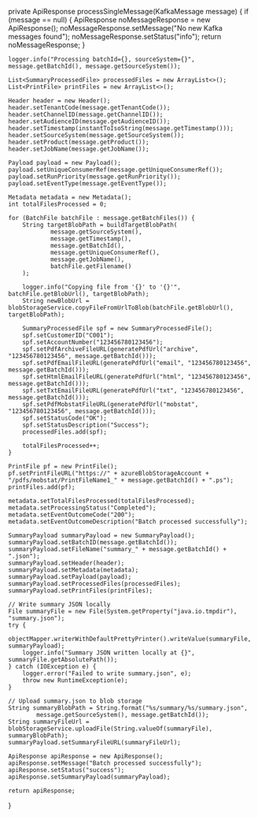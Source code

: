 private ApiResponse processSingleMessage(KafkaMessage message) {
    if (message == null) {
        ApiResponse noMessageResponse = new ApiResponse();
        noMessageResponse.setMessage("No new Kafka messages found");
        noMessageResponse.setStatus("info");
        return noMessageResponse;
    }

    logger.info("Processing batchId={}, sourceSystem={}", message.getBatchId(), message.getSourceSystem());

    List<SummaryProcessedFile> processedFiles = new ArrayList<>();
    List<PrintFile> printFiles = new ArrayList<>();

    Header header = new Header();
    header.setTenantCode(message.getTenantCode());
    header.setChannelID(message.getChannelID());
    header.setAudienceID(message.getAudienceID());
    header.setTimestamp(instantToIsoString(message.getTimestamp()));
    header.setSourceSystem(message.getSourceSystem());
    header.setProduct(message.getProduct());
    header.setJobName(message.getJobName());

    Payload payload = new Payload();
    payload.setUniqueConsumerRef(message.getUniqueConsumerRef());
    payload.setRunPriority(message.getRunPriority());
    payload.setEventType(message.getEventType());

    Metadata metadata = new Metadata();
    int totalFilesProcessed = 0;

    for (BatchFile batchFile : message.getBatchFiles()) {
        String targetBlobPath = buildTargetBlobPath(
                message.getSourceSystem(),
                message.getTimestamp(),
                message.getBatchId(),
                message.getUniqueConsumerRef(),
                message.getJobName(),
                batchFile.getFilename()
        );

        logger.info("Copying file from '{}' to '{}'", batchFile.getBlobUrl(), targetBlobPath);
        String newBlobUrl = blobStorageService.copyFileFromUrlToBlob(batchFile.getBlobUrl(), targetBlobPath);

        SummaryProcessedFile spf = new SummaryProcessedFile();
        spf.setCustomerID("C001");
        spf.setAccountNumber("123456780123456");
        spf.setPdfArchiveFileURL(generatePdfUrl("archive", "123456780123456", message.getBatchId()));
        spf.setPdfEmailFileURL(generatePdfUrl("email", "123456780123456", message.getBatchId()));
        spf.setHtmlEmailFileURL(generatePdfUrl("html", "123456780123456", message.getBatchId()));
        spf.setTxtEmailFileURL(generatePdfUrl("txt", "123456780123456", message.getBatchId()));
        spf.setPdfMobstatFileURL(generatePdfUrl("mobstat", "123456780123456", message.getBatchId()));
        spf.setStatusCode("OK");
        spf.setStatusDescription("Success");
        processedFiles.add(spf);

        totalFilesProcessed++;
    }

    PrintFile pf = new PrintFile();
    pf.setPrintFileURL("https://" + azureBlobStorageAccount + "/pdfs/mobstat/PrintFileName1_" + message.getBatchId() + ".ps");
    printFiles.add(pf);

    metadata.setTotalFilesProcessed(totalFilesProcessed);
    metadata.setProcessingStatus("Completed");
    metadata.setEventOutcomeCode("200");
    metadata.setEventOutcomeDescription("Batch processed successfully");

    SummaryPayload summaryPayload = new SummaryPayload();
    summaryPayload.setBatchID(message.getBatchId());
    summaryPayload.setFileName("summary_" + message.getBatchId() + ".json");
    summaryPayload.setHeader(header);
    summaryPayload.setMetadata(metadata);
    summaryPayload.setPayload(payload);
    summaryPayload.setProcessedFiles(processedFiles);
    summaryPayload.setPrintFiles(printFiles);

    // Write summary JSON locally
    File summaryFile = new File(System.getProperty("java.io.tmpdir"), "summary.json");
    try {
        objectMapper.writerWithDefaultPrettyPrinter().writeValue(summaryFile, summaryPayload);
        logger.info("Summary JSON written locally at {}", summaryFile.getAbsolutePath());
    } catch (IOException e) {
        logger.error("Failed to write summary.json", e);
        throw new RuntimeException(e);
    }

    // Upload summary.json to blob storage
    String summaryBlobPath = String.format("%s/summary/%s/summary.json",
            message.getSourceSystem(), message.getBatchId());
    String summaryFileUrl = blobStorageService.uploadFile(String.valueOf(summaryFile), summaryBlobPath);
    summaryPayload.setSummaryFileURL(summaryFileUrl);

    ApiResponse apiResponse = new ApiResponse();
    apiResponse.setMessage("Batch processed successfully");
    apiResponse.setStatus("success");
    apiResponse.setSummaryPayload(summaryPayload);

    return apiResponse;
}
